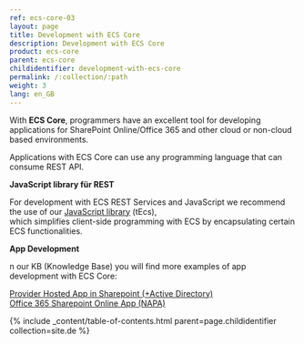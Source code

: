 ```yaml
---
ref: ecs-core-03
layout: page
title: Development with ECS Core
description: Development with ECS Core
product: ecs-core
parent: ecs-core
childidentifier: development-with-ecs-core
permalink: /:collection/:path
weight: 3
lang: en_GB
---
```


With **ECS Core**, programmers have an excellent tool for developing applications for SharePoint Online/Office 365 and other cloud or non-cloud based environments. 

Applications with ECS Core can use any programming language that can consume REST API.

**JavaScript library für REST**

For development with ECS REST Services and JavaScript we recommend the use of our [JavaScript library](http://static.theobald-software.com/theobald.ecs.micro/) (tEcs),  
which simplifies client-side programming with ECS by encapsulating certain ECS functionalities. 

**App Development** 

n our KB (Knowledge Base) you will find more examples of app development with ECS Core: 

[Provider Hosted App in Sharepoint (+Active Directory)](https://kb.theobald-software.com/erpconnect-services/how-to-create-a-provider-hosted-app-for-sharepoint-online-to-access-sap-data-via-erpconnect-services-core)<br>
[Office 365 Sharepoint Online App (NAPA)](https://kb.theobald-software.com/erpconnect-services/getting-started-with-sap--sharepoint-apps-in-the-cloud) 

{% include _content/table-of-contents.html parent=page.childidentifier collection=site.de %}
